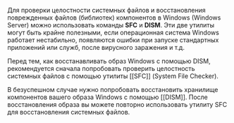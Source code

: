 Для проверки целостности системных файлов и восстановления поврежденных файлов (библиотек) компонентов в Windows (Windows Server) можно использовать команды **SFC** и **DISM**. Эти две утилиты могут быть крайне полезными, если операционная система Windows работает нестабильно, появляются ошибки при запуске стандартных приложений или служб, после вирусного заражения и т.д.

Перед тем, как восстанавливать образ Windows с помощью DISM, рекомендуется сначала попробовать проверить целостность системных файлов с помощью утилиты [[SFC]] (System File Checker).

В безуспешном случае нужно попробовать восстановить хранилище компонентов вашего образа Windows с помощью [[DISM]].
После восстановления образа вы можете повторно использовать утилиту SFC для восстановления системных файлов.

